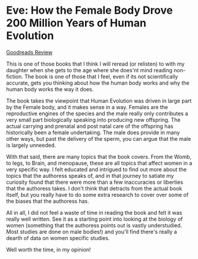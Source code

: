 # Eve: How the Female Body Drove 200 Million Years of Human Evolution
[Goodreads Review](https://www.goodreads.com/review/show/7366520312)

This is one of those books that I think I will reread (or relisten) to with my daughter when she gets to the age where she does'nt mind reading non-fiction. The book is one of those that I feel, even if its not scientifically accurate, gets you thinking about how the human body works and why the human body works the way it does.

The book takes the viewpoint that Human Evolution was driven in large part by the Female body, and it makes sense in a way. Females are the reproductive engines of the species and the male really only contributes a very small part biologically speaking into producing new offspring. The actual carrying and prenatal and post natal care of the offspring has historically been a female undertaking. The male does provide in many other ways, but past the delivery of the sperm, you can argue that the male is largely unneeded.

With that said, there are many topics that the book covers. From the Womb, to legs, to Brain, and menopause, these are all topics that affect women in a very specific way. I felt educated and intrigued to find out more about the topics that the authoress speaks of, and in that journey to satiate my curiosity found that there were more than a few inaccuracies or liberties that the authoress takes. I don't think that detracts from the actual book itself, but you really have to do some extra research to cover over some of the biases that the authoress has.

All in all, I did not feel a waste of time in reading the book and felt it was really well written. See it as a starting point into looking at the biology of women (something that the authoress points out is vastly understudied. Most studies are done on male bodies!) and you'll find there's really a dearth of data on women specific studies.

Well worth the time, in my opinion!
